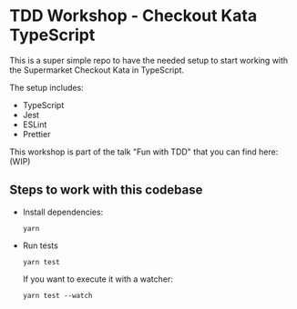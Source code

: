 # TDD Workshop - Checkout Kata TypeScript

This is a super simple repo to have the needed setup to start working with the Supermarket Checkout Kata in TypeScript.

The setup includes:

- TypeScript
- Jest
- ESLint
- Prettier

This workshop is part of the talk "Fun with TDD" that you can find here: (WIP)

## Steps to work with this codebase

- Install dependencies:

  ```
  yarn
  ```

- Run tests

  ```
  yarn test
  ```

  If you want to execute it with a watcher:

  ```
  yarn test --watch
  ```
